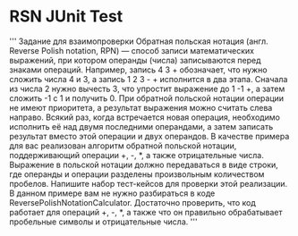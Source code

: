 # RSN JUnit Test

'''
Задание для взаимопроверки
Обратная польская нотация (англ. Reverse Polish notation, RPN) — способ записи математических выражений, при котором операнды (числа) записываются перед знаками операций. Например, запись 4 3 + обозначает, что нужно сложить числа 4 и 3, а запись 1 2 3 - + исполнится в два этапа. Сначала из числа 2 нужно вычесть 3, что упростит выражение до 1 -1 +, а затем сложить -1 с 1 и получить 0.
При обратной польской нотации операции не имеют приоритета, а результат выражения можно считать слева направо. Всякий раз, когда встречается новая операция, необходимо исполнить её над двумя последними операндами, а затем записать результат вместо этой операции и двух операндов.
В качестве примера для вас реализован алгоритм обратной польской нотации, поддерживающий операции +, -, *, а также отрицательные числа. Выражение в польской нотации должно передаваться в виде строки, где операнды и операции разделены произвольным количеством пробелов. Напишите набор тест-кейсов для проверки этой реализации. В данном примере вам не нужно разбираться в коде ReversePolishNotationCalculator. Достаточно проверить, что код работает для операций +, -, *, а также что он правильно обрабатывает пробельные символы и отрицательные числа.
'''
